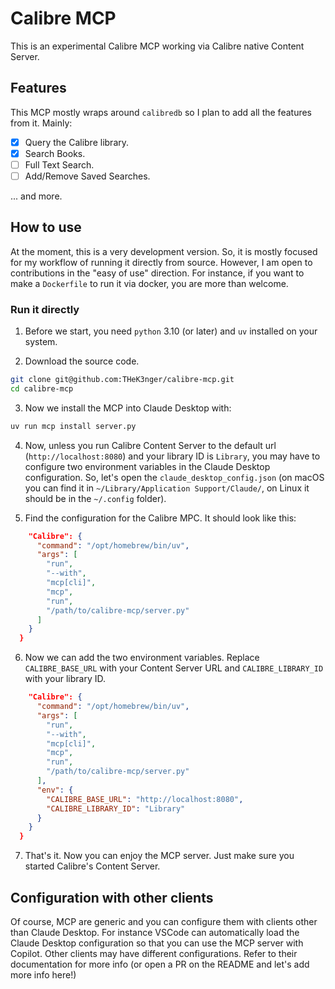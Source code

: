 # Calibre MCP

This is an experimental Calibre MCP working via Calibre native Content Server.

## Features

This MCP mostly wraps around `calibredb` so I plan to add all the features from it. Mainly:

- [x] Query the Calibre library.
- [x] Search Books.
- [ ] Full Text Search.
- [ ] Add/Remove Saved Searches.

... and more. 

## How to use

At the moment, this is a very development version. So, it is mostly focused for my workflow of running it directly from source. However, I am open to contributions in the "easy of use" direction. For instance, if you want to make a `Dockerfile` to run it via docker, you are more than welcome. 

### Run it directly 

1. Before we start, you need `python` 3.10 (or later) and `uv` installed on your system.

2. Download the source code.

```bash
git clone git@github.com:THeK3nger/calibre-mcp.git
cd calibre-mcp
``` 

3. Now we install the MCP into Claude Desktop with:

```bash
uv run mcp install server.py 
```

4. Now, unless you run Calibre Content Server to the default url (`http://localhost:8080`) and your library ID is `Library`, you may have to configure two environment variables in the Claude Desktop configuration. So, let's open the `claude_desktop_config.json` (on macOS you can find it in `~/Library/Application Support/Claude/`, on Linux it should be in the `~/.config` folder).

5. Find the configuration for the Calibre MPC. It should look like this:

``` json
    "Calibre": {
      "command": "/opt/homebrew/bin/uv",
      "args": [
        "run",
        "--with",
        "mcp[cli]",
        "mcp",
        "run",
        "/path/to/calibre-mcp/server.py"
      ]
    }
  }
```

6. Now we can add the two environment variables. Replace `CALIBRE_BASE_URL` with your Content Server URL and `CALIBRE_LIBRARY_ID` with your library ID.

``` json
    "Calibre": {
      "command": "/opt/homebrew/bin/uv",
      "args": [
        "run",
        "--with",
        "mcp[cli]",
        "mcp",
        "run",
        "/path/to/calibre-mcp/server.py"
      ],
      "env": {
        "CALIBRE_BASE_URL": "http://localhost:8080",
        "CALIBRE_LIBRARY_ID": "Library"
      }
    }
  }
```

7. That's it. Now you can enjoy the MCP server. Just make sure you started Calibre's Content Server.

## Configuration with other clients 

Of course, MCP are generic and you can configure them with clients other than Claude Desktop. For instance VSCode can automatically load the Claude Desktop configuration so that you can use the MCP server with Copilot. Other clients may have different configurations. Refer to their documentation for more info (or open a PR on the README and let's add more info here!)
